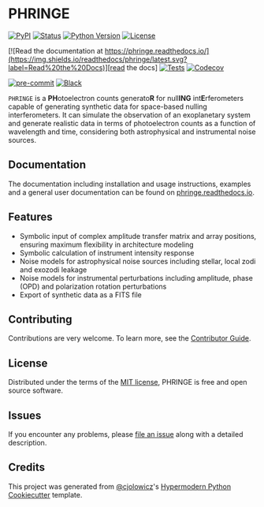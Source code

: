 # PHRINGE

[![PyPI](https://img.shields.io/pypi/v/phringe.svg)][pypi_]
[![Status](https://img.shields.io/pypi/status/phringe.svg)][status]
[![Python Version](https://img.shields.io/pypi/pyversions/phringe)][python version]
[![License](https://img.shields.io/pypi/l/phringe)][license]

[![Read the documentation at https://phringe.readthedocs.io/](https://img.shields.io/readthedocs/phringe/latest.svg?label=Read%20the%20Docs)][read the docs]
[![Tests](https://github.com/pahuber/phringe/workflows/Tests/badge.svg)][tests]
[![Codecov](https://codecov.io/gh/pahuber/phringe/branch/main/graph/badge.svg)][codecov]

[![pre-commit](https://img.shields.io/badge/pre--commit-enabled-brightgreen?logo=pre-commit&logoColor=white)][pre-commit]
[![Black](https://img.shields.io/badge/code%20style-black-000000.svg)][black]

[pypi_]: https://pypi.org/project/phringe/

[status]: https://pypi.org/project/phringe/

[python version]: https://pypi.org/project/phringe

[read the docs]: https://phringe.readthedocs.io/

[tests]: https://github.com/pahuber/phringe/actions?workflow=Tests

[codecov]: https://app.codecov.io/gh/pahuber/phringe

[pre-commit]: https://github.com/pre-commit/pre-commit

[black]: https://github.com/psf/black

`PHRINGE` is a **PH**otoelectron counts generato**R** for null**ING** int**E**rferometers capable of generating
synthetic data for space-based nulling interferometers. It can simulate the observation of an exoplanetary system and
generate realistic data in terms of photoelectron counts as a function of wavelength and time, considering both
astrophysical and instrumental noise sources.

## Documentation

The documentation including installation and usage instructions, examples and a general user documentation can be found
on [phringe.readthedocs.io](https://phringe.readthedocs.io/en/latest/).

## Features

- Symbolic input of complex amplitude transfer matrix and array positions, ensuring maximum flexibility in architecture modeling
- Symbolic calculation of instrument intensity response
- Noise models for astrophysical noise sources including stellar, local zodi and exozodi leakage
- Noise models for instrumental perturbations including amplitude, phase (OPD) and polarization rotation perturbations
- Export of synthetic data as a FITS file

## Contributing

Contributions are very welcome.
To learn more, see the [Contributor Guide].

## License

Distributed under the terms of the [MIT license][license],
PHRINGE is free and open source software.

## Issues

If you encounter any problems,
please [file an issue] along with a detailed description.

## Credits

This project was generated from [@cjolowicz]'s [Hypermodern Python Cookiecutter] template.

[@cjolowicz]: https://github.com/cjolowicz

[pypi]: https://pypi.org/

[hypermodern python cookiecutter]: https://github.com/cjolowicz/cookiecutter-hypermodern-python

[file an issue]: https://github.com/pahuber/phringe/issues

[pip]: https://pip.pypa.io/

<!-- github-only -->

[license]: https://github.com/pahuber/phringe/blob/main/LICENSE

[contributor guide]: https://github.com/pahuber/phringe/blob/main/CONTRIBUTING.md

[command-line reference]: https://phringe.readthedocs.io/en/latest/usage.html
